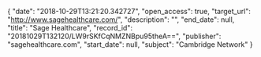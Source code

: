 {
  "date": "2018-10-29T13:21:20.342727", 
  "open_access": true, 
  "target_url": "http://www.sagehealthcare.com/", 
  "description": "", 
  "end_date": null, 
  "title": "Sage Healthcare", 
  "record_id": "20181029T132120/LW9rSKfCqNMZNBpu95theA==", 
  "publisher": "sagehealthcare.com", 
  "start_date": null, 
  "subject": "Cambridge Network"
}

